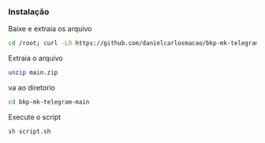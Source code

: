 
### Instalação

Baixe e extraia os arquivo

```sh
cd /root; curl -LO https://github.com/danielcarlosmacao/bkp-mk-telegram/archive/refs/heads/main.zip
```
Extraia o arquivo

```sh
unzip main.zip
```
va ao diretorio

```sh
cd bkp-mk-telegram-main
```
Execute o script

```sh
sh script.sh
```
